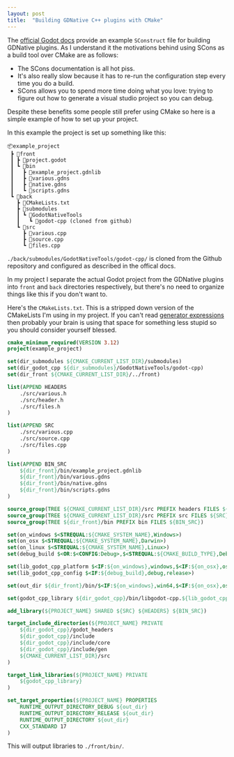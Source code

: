 ```yaml
---
layout: post
title:  "Building GDNative C++ plugins with CMake"
---
```

The [official Godot docs](https://godot-es-docs.readthedocs.io/en/latest/tutorials/plugins/gdnative/gdnative-cpp-example.html) provide an example `SConstruct` file for building GDNative plugins. As I understand it the motivations behind using SCons as a build tool over CMake are as follows:
- The SCons documentation is all hot piss.
- It's also really slow because it has to re-run the configuration step every time you do a build.
- SCons allows you to spend more time doing what you love: trying to figure out how to generate a visual studio project so you can debug.

Despite these benefits some people still prefer using CMake so here is a simple example of how to set up your project.

In this example the project is set up something like this:
```
📦example_project  
 ┣ 📂front
 ┃ ┣ 📜project.godot
 ┃ ┗ 📂bin
 ┃   ┣ 📜example_project.gdnlib
 ┃   ┣ 📜various.gdns
 ┃   ┣ 📜native.gdns
 ┃   ┗ 📜scripts.gdns
 ┗ 📂back
   ┣ 📜CMakeLists.txt
   ┣ 📂submodules
   ┃ ┗ 📂GodotNativeTools
   ┃   ┗ 📂godot-cpp (cloned from github)
   ┗ 📂src
     ┣ 📜various.cpp
     ┣ 📜source.cpp
     ┗ 📜files.cpp
```
`./back/submodules/GodotNativeTools/godot-cpp/` is cloned from the Github repository and configured as described in the offical docs.

In my project I separate the actual Godot project from the GDNative plugins into `front` and `back` directories respectively, but there's no need to organize things like this if you don't want to.

Here's the `CMakeLists.txt`. This is a stripped down version of the CMakeLists I'm using in my project. If you can't read [generator expressions](https://cmake.org/cmake/help/latest/manual/cmake-generator-expressions.7.html) then probably your brain is using that space for something less stupid so you should consider yourself blessed.
```cmake
cmake_minimum_required(VERSION 3.12)
project(example_project)

set(dir_submodules ${CMAKE_CURRENT_LIST_DIR}/submodules)
set(dir_godot_cpp ${dir_submodules}/GodotNativeTools/godot-cpp)
set(dir_front ${CMAKE_CURRENT_LIST_DIR}/../front)

list(APPEND HEADERS
    ./src/various.h
    ./src/header.h
    ./src/files.h
)

list(APPEND SRC
    ./src/various.cpp
    ./src/source.cpp
    ./src/files.cpp
)

list(APPEND BIN_SRC
    ${dir_front}/bin/example_project.gdnlib
    ${dir_front}/bin/various.gdns
    ${dir_front}/bin/native.gdns
    ${dir_front}/bin/scripts.gdns
)

source_group(TREE ${CMAKE_CURRENT_LIST_DIR}/src PREFIX headers FILES ${HEADERS})
source_group(TREE ${CMAKE_CURRENT_LIST_DIR}/src PREFIX src FILES ${SRC})
source_group(TREE ${dir_front}/bin PREFIX bin FILES ${BIN_SRC})

set(on_windows $<STREQUAL:${CMAKE_SYSTEM_NAME},Windows>)
set(on_osx $<STREQUAL:${CMAKE_SYSTEM_NAME},Darwin>)
set(on_linux $<STREQUAL:${CMAKE_SYSTEM_NAME},Linux>)
set(debug_build $<OR:$<CONFIG:Debug>,$<STREQUAL:${CMAKE_BUILD_TYPE},Debug}>>)

set(lib_godot_cpp_platform $<IF:${on_windows},windows,$<IF:${on_osx},osx,linux>>)
set(lib_godot_cpp_config $<IF:${debug_build},debug,release>)

set(out_dir ${dir_front}/bin/$<IF:${on_windows},win64,$<IF:${on_osx},osx,x11>>)

set(godot_cpp_library ${dir_godot_cpp}/bin/libgodot-cpp.${lib_godot_cpp_platform}.${lib_godot_cpp_config}.64${CMAKE_STATIC_LIBRARY_SUFFIX})

add_library(${PROJECT_NAME} SHARED ${SRC} ${HEADERS} ${BIN_SRC})

target_include_directories(${PROJECT_NAME} PRIVATE
    ${dir_godot_cpp}/godot_headers
    ${dir_godot_cpp}/include
    ${dir_godot_cpp}/include/core
    ${dir_godot_cpp}/include/gen
    ${CMAKE_CURRENT_LIST_DIR}/src
)

target_link_libraries(${PROJECT_NAME} PRIVATE
    ${godot_cpp_library}
)

set_target_properties(${PROJECT_NAME} PROPERTIES
    RUNTIME_OUTPUT_DIRECTORY_DEBUG ${out_dir}
    RUNTIME_OUTPUT_DIRECTORY_RELEASE ${out_dir}
    RUNTIME_OUTPUT_DIRECTORY ${out_dir}
    CXX_STANDARD 17
)
```
This will output libraries to `./front/bin/`.